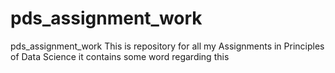 # pds_assignment_work
pds_assignment_work
This is repository for all my Assignments in Principles of Data Science it contains some word regarding this 
